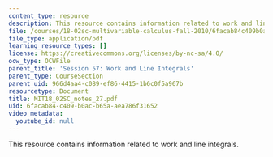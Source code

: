 ```yaml
---
content_type: resource
description: This resource contains information related to work and line integrals.
file: /courses/18-02sc-multivariable-calculus-fall-2010/6facab84c409b0acb65aaea786f31652_MIT18_02SC_notes_27.pdf
file_type: application/pdf
learning_resource_types: []
license: https://creativecommons.org/licenses/by-nc-sa/4.0/
ocw_type: OCWFile
parent_title: 'Session 57: Work and Line Integrals'
parent_type: CourseSection
parent_uid: 966d4aa4-c089-ef86-4415-1b6c0f5a967b
resourcetype: Document
title: MIT18_02SC_notes_27.pdf
uid: 6facab84-c409-b0ac-b65a-aea786f31652
video_metadata:
  youtube_id: null
---
```

This resource contains information related to work and line integrals.